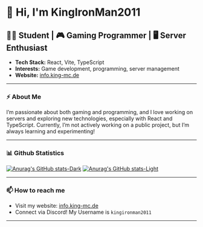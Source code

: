 # 👋 Hi, I'm KingIronMan2011

## 🧑‍🎓 Student | 🎮 Gaming Programmer | 🖥️ Server Enthusiast

- **Tech Stack:** React, Vite, TypeScript
- **Interests:** Game development, programming, server management
- **Website:** [info.king-mc.de](https://info.king-mc.de)

---

### ⚡ About Me

I’m passionate about both gaming and programming, and I love working on servers and exploring new technologies, especially with React and TypeScript. Currently, I’m not actively working on a public project, but I’m always learning and experimenting!

---

### 📊 Github Statistics

[![Anurag's GitHub stats-Dark](https://github-readme-stats.vercel.app/api?username=KingIronMan2011&show_icons=true&theme=codeSTACKr#gh-dark-mode-only)](https://github.com/anuraghazra/github-readme-stats#gh-dark-mode-only)
[![Anurag's GitHub stats-Light](https://github-readme-stats.vercel.app/api?username=KingIronMan2011&show_icons=true&theme=default#gh-light-mode-only)](https://github.com/anuraghazra/github-readme-stats#gh-light-mode-only)

---

### 📫 How to reach me

- Visit my website: [info.king-mc.de](https://info.king-mc.de)
- Connect via Discord! My Username is `kingironman2011`

---
